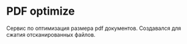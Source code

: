 # PDF optimize

Сервис по оптимизация размера pdf документов. Создавался для сжатия отсканированных файлов.
